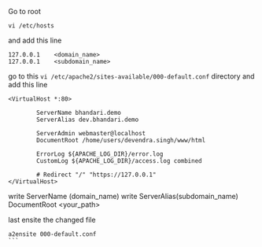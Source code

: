 Go to root  
``` shell
vi /etc/hosts
```

and add this line
``` shell
127.0.0.1    <domain_name>
127.0.0.1    <subdomain_name>
```

go to this `vi /etc/apache2/sites-available/000-default.conf`   directory and add this line

``` shell
<VirtualHost *:80>
       
        ServerName bhandari.demo
        ServerAlias dev.bhandari.demo

        ServerAdmin webmaster@localhost
        DocumentRoot /home/users/devendra.singh/www/html

        ErrorLog ${APACHE_LOG_DIR}/error.log
        CustomLog ${APACHE_LOG_DIR}/access.log combined

        # Redirect "/" "https://127.0.0.1"
</VirtualHost>
```

write ServerName (domain_name)
write  ServerAlias(subdomain_name)
DocumentRoot <your_path>

last ensite the changed file
`````` shell
a2ensite 000-default.conf
```
